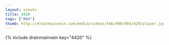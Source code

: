 ```yaml
--- 
layout: sieutv
title: 4420
tags: ["004"]
thumb: http://drainmainvein.com/media/videos/tmb/000/004/420/player.jpg
---
```

{% include drainmainvein key="4420" %} 
